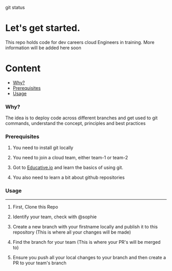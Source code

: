 git status
# Let's get started.

This repo holds code for dev careers cloud Engineers in training. More information will be added here soon

Content 
========

 * [Why?](#why)
 * [Prerequisites](#installation)
 * [Usage](#usage)


### Why?

The idea is to deploy code across different branches and get used to git commands, understand the concept, principles and best practices


### Prerequisites 

1. You need to install git locally

2. You need to join a cloud team, either team-1 or team-2 

3. Got to [Educative.io](#https://www.educative.io/courses/getting-started-with-git-version-control) and learn the basics of using git.

4. You also need to learn a bit about github repositories

### Usage
---

1. First, Clone this Repo

2. Identify your team, check with @sophie

4. Create a new branch with your firstname locally and publish it to this repository
 (This is where all your changes will be made)

5. Find the branch for your team (This is where your PR's will be merged to)

6. Ensure you push all your local changes to your branch and then create a PR to your team's branch
